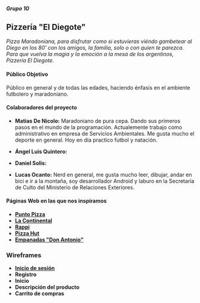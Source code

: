 #####  Grupo 10 
## Pizzería "El Diegote"

*Pizza Maradoniana, para disfrutar como si estuvieras viéndo gambetear al Diego en los 80' con los amigos, la familia, solo o con quien te parezca. Para que vuelva la magia y la emoción a la mesa de los argentinos, Pizzería El Diegote.*

#### Público Objetivo

Público en general y de todas las edades, haciendo énfasis en el ambiente futbolero y maradoniano.

#### Colaboradores del proyecto 

* **Matias De Nicolo:** Maradoniano de pura cepa. Dando sus primeros pasos en el mundo de la programación. Actualemente trabajo como administrativo en empresa de Servicios Ambientales. Me gusta mucho el deporte en general. Hoy en día practico futbol y natación.  

* **Ángel Luis Quintero:**

* **Daniel Solis:**

* **Lucas Ocanto:** Nerd en general, me gusta mucho leer, dibujar, andar en bici e ir a la montaña, soy desarrollador Android y laburo en la Secretaría de Culto del Ministerio de Relaciones Exteriores.

#### Páginas Web en las que nos inspiramos 

* **[Punto Pizza](https://www.puntopizza.com.ar/)**
* **[La Continental](https://www.lacontinental.com/)**
* **[Rappi](https://www.rappi.com.ar/)**
* **[Pizza Hut](https://www.pizzahut.es/)**
* **[Empanadas "Don Antonio"](https://www.empanadasdonantonio.com/)**


### Wireframes 

* **[Inicio de sesión](https://ibb.co/2MRwkmj)**
* **Registro**
* **Inicio**
* **Descripción del producto**
* **Carrito de compras**
 